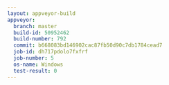 ```yaml
---
layout: appveyor-build
appveyor:
  branch: master
  build-id: 50952462
  build-number: 792
  commit: b668083bd146902cac87fb50d90c7db1784cead7
  job-id: dh717pdolo7fxfrf
  job-number: 5
  os-name: Windows
  test-result: 0
---
```

